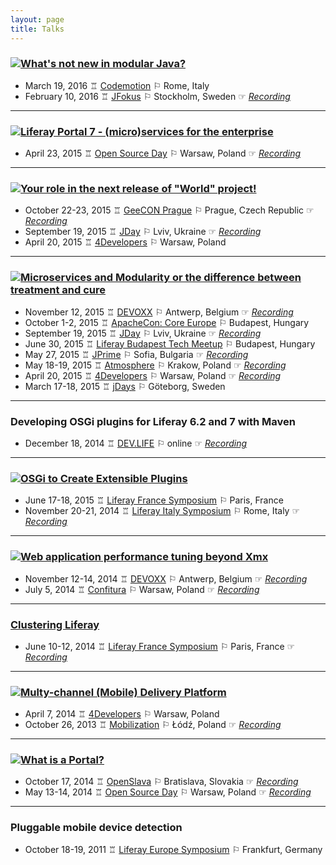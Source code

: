 ```yaml
---
layout: page
title: Talks
---
```


### [![What's not new in modular Java?](http://image.slidesharecdn.com/notnewinmodularjava-160210170221/95/whats-not-new-in-modular-java-1-638.jpg?cb=1458384921)](http://www.slideshare.net/MilenDyankov1/whats-not-new-in-modular-java)
 - March 19, 2016 ♖ [Codemotion](http://rome2016.codemotionworld.com) ⚐ Rome, Italy
 - February 10, 2016 ♖ [JFokus](http://www.jfokus.se/) ⚐ Stockholm, Sweden ☞ *[Recording](https://www.youtube.com/watch?v=ImRznovfJuM)*

---

### [![Liferay Portal 7 - (micro)services for the enterprise](https://image.slidesharecdn.com/liferay7-microservices4enterprise-150424054139-conversion-gate01/95/liferay-7-microservices-for-the-enterprise-1-638.jpg)](http://www.slideshare.net/MilenDyankov1/liferay7-microservices4enterprise)
 - April 23, 2015 ♖ [Open Source Day](http://opensourceday.pl/) ⚐ Warsaw, Poland ☞ *[Recording](https://www.youtube.com/watch?v=5V_yP5YVIc4)*

---

### [![Your role in the next release of "World" project!](https://image.slidesharecdn.com/yourroleintheworldproject-150421025708-conversion-gate01/95/your-role-in-the-next-release-of-world-project-1-638.jpg)](http://www.slideshare.net/MilenDyankov1/your-role-intheworldproject)
 - October 22-23, 2015 ♖ [GeeCON Prague](http://2015.geecon.cz/) ⚐ Prague, Czech Republic ☞ *[Recording](https://vimeo.com/146805999)*
 - September 19, 2015 ♖ [JDay](http://www.jday.com.ua/) ⚐ Lviv, Ukraine ☞ *[Recording](https://www.youtube.com/watch?v=MudSAQr-b-I)*
 - April 20, 2015 ♖ [4Developers](http://4developers.org.pl/) ⚐ Warsaw, Poland

---

### [![Microservices and Modularity or the difference between treatment and cure](https://image.slidesharecdn.com/microservicesandmodularity-150318082308-conversion-gate01/95/microservices-and-modularity-or-the-difference-between-treatment-and-cure-1-638.jpg?cb=1426667297)](http://www.slideshare.net/MilenDyankov1/microservices-and-modularity)
 - November 12, 2015 ♖ [DEVOXX](http://www.devoxx.be/) ⚐ Antwerp, Belgium ☞ *[Recording](https://www.youtube.com/watch?v=O77777Zy_HE)*
 - October 1-2, 2015 ♖ [ApacheCon: Core Europe](http://events.linuxfoundation.org/events/apachecon-core-europe) ⚐ Budapest, Hungary
 - September 19, 2015 ♖ [JDay](http://www.jday.com.ua/) ⚐ Lviv, Ukraine ☞ *[Recording](https://www.youtube.com/watch?v=nTAaU4v-pl4)*
 - June 30, 2015 ♖ [Liferay Budapest Tech Meetup](http://www.meetup.com/Liferay-Budapest-Tech-Meetup/events/222957142/) ⚐ Budapest, Hungary
 - May 27, 2015 ♖ [JPrime](http://jprime.io/) ⚐ Sofia, Bulgaria ☞ *[Recording](https://www.youtube.com/watch?v=rK2serMZXoo)*
 - May 18-19, 2015 ♖ [Atmosphere](http://atmosphere-conference.com/) ⚐ Krakow, Poland ☞ *[Recording](https://www.youtube.com/watch?v=Ad5aajcbuKE)*
 - April 20, 2015 ♖ [4Developers](http://4developers.org.pl/) ⚐ Warsaw, Poland ☞ *[Recording](https://www.youtube.com/watch?v=_3L5raKY6hA)*
 - March 17-18, 2015 ♖ [jDays](http://www.jdays.se/) ⚐ Göteborg, Sweden

---

### Developing OSGi plugins for Liferay 6.2 and 7 with Maven
 - December 18, 2014 ♖ [DEV.LIFE](https://www.liferay.com/community/dev.life/home) ⚐ online ☞ *[Recording](https://www.youtube.com/watch?v=k2qxh7FzfH8)*

---

### [![OSGi to Create Extensible Plugins](https://image.slidesharecdn.com/extensibleplugins-150626192912-lva1-app6892/95/leveraging-osgi-to-create-extensible-plugins-for-liferay-62-1-638.jpg)](http://www.slideshare.net/MilenDyankov1/extensible-plugins)
 - June 17-18, 2015 ♖ [Liferay France Symposium](https://www.liferay.com/en/web/france2015) ⚐ Paris, France
 - November 20-21, 2014 ♖ [Liferay Italy Symposium](https://www.liferay.com/web/italy2014/) ⚐ Rome, Italy ☞ *[Recording](https://www.youtube.com/watch?v=6WQNDm8780o#t=16)*

---

### [![Web application performance tuning beyond Xmx](https://image.slidesharecdn.com/webappperformance-140707140346-phpapp01/95/web-application-performance-tuning-beyond-xmx-1-638.jpg?cb=1416054360)](http://www.slideshare.net/MilenDyankov1/webapp-performance)
 - November 12-14, 2014 ♖ [DEVOXX](http://www.devoxx.be/) ⚐ Antwerp, Belgium ☞ *[Recording](https://parleys.com/play/5471db73e4b065ebcfa1d57d)*
 - July 5, 2014 ♖ [Confitura](http://2014.confitura.pl/) ⚐ Warsaw, Poland ☞ *[Recording](https://www.youtube.com/watch?v=QKH1kJmjc78)*

---

### [Clustering Liferay](https://prezi.com/4gjbivklbaet/clustering-liferay/)
 - June 10-12, 2014 ♖ [Liferay France Symposium](http://www.liferay.com/france2014) ⚐ Paris, France ☞ *[Recording](https://www.youtube.com/watch?v=JtV4_n5pXGE)*

---

### [![Multy-channel (Mobile) Delivery Platform](https://image.slidesharecdn.com/liferay-mobile-delivery-platform-final-131028045000-phpapp02/95/liferay-multichannel-mobile-delivery-platform-1-638.jpg)](http://www.slideshare.net/MilenDyankov1/liferay-mobile-delivery-platform)
 - April 7, 2014 ♖ [4Developers](http://2014.4developers.org.pl/pl/) ⚐ Warsaw, Poland
 - October 26, 2013 ♖ [Mobilization](http://2013.mobilization.pl/agenda/) ⚐ Łódź, Poland ☞ *[Recording](https://www.youtube.com/watch?v=YPtE59698WY)*

---

### [![What is a Portal?](https://image.slidesharecdn.com/whatisaportal-130613080216-phpapp02/95/what-is-a-portal-1-638.jpg)](http://www.slideshare.net/MilenDyankov1/what-is-a-portal-22918061)
 - October 17, 2014 ♖ [OpenSlava](http://www.openslava.sk/2014/) ⚐ Bratislava, Slovakia ☞ *[Recording](https://www.youtube.com/watch?v=lGpapQMJmZY)*
 - May 13-14, 2014 ♖ [Open Source Day](http://opensourceday.pl/) ⚐ Warsaw, Poland ☞ *[Recording](https://www.youtube.com/watch?v=I0SsEQNgjdw)*

---

### Pluggable mobile device detection
 - October 18-19, 2011 ♖ [Liferay Europe Symposium](https://www.liferay.com/events/liferay-symposiums/europe-2011) ⚐ Frankfurt, Germany
